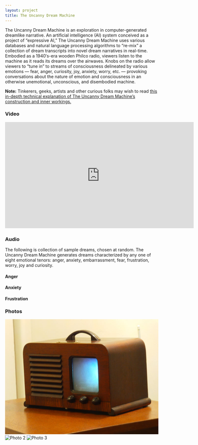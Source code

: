 ```yaml
---
layout: project
title: The Uncanny Dream Machine
---
```


<script type="text/javascript" src="/scripts/audio-player.js"></script>
<script type="text/javascript">
  AudioPlayer.setup("/swfs/audio_player.swf", {width:620});
</script>

The Uncanny Dream Machine is an exploration in computer-generated dreamlike narrative. An artificial intelligence (AI) system conceived as a project of “expressive AI,” The Uncanny Dream Machine uses various databases and natural language processing algorithms to “re-mix” a collection of dream transcripts into novel dream narratives in real-time. Embodied as a 1940′s-era wooden Philco radio, viewers listen to the machine as it reads its dreams over the airwaves. Knobs on the radio allow viewers to “tune in” to streams of consciousness delineated by various emotions — fear, anger, curiosity, joy, anxiety, worry, etc. — provoking conversations about the nature of emotion and consciousness in an otherwise unemotional, unconscious, and disembodied machine.

**Note:** Tinkerers, geeks, artists and other curious folks may wish to read [this in-depth technical explanation of The Uncanny Dream Machine’s construction and inner workings.](/projects/uncanny-dream-machine-technical)

### Video

<div class="video"><object width="620" height="349"><param name="allowfullscreen" value="true" /><param name="allowscriptaccess" value="always" /><param name="movie" value="http://vimeo.com/moogaloop.swf?clip_id=12502610&amp;server=vimeo.com&amp;show_title=0&amp;show_byline=0&amp;show_portrait=0&amp;color=00adef&amp;fullscreen=1" /><embed src="http://vimeo.com/moogaloop.swf?clip_id=12502610&amp;server=vimeo.com&amp;show_title=0&amp;show_byline=0&amp;show_portrait=0&amp;color=00adef&amp;fullscreen=1" type="application/x-shockwave-flash" allowfullscreen="true" allowscriptaccess="always" width="620" height="349"></embed></object></div>

### Audio

The following is collection of sample dreams, chosen at random. The Uncanny Dream Machine generates dreams characterized by any one of eight emotional tenors: anger, anxiety, embarrassment, fear, frustration, worry, joy and curiosity.

#### Anger

<div id="audio1"></div>
<script type="text/javascript">
  AudioPlayer.embed("audio1", {soundFile:"/audio/anger.mp3"});
</script>

#### Anxiety

<div id="audio2"></div>
<script type="text/javascript">
  AudioPlayer.embed("audio2", {soundFile:"/audio/anxiety.mp3"});
</script>

#### Frustration

<div id="audio3"></div>
<script type="text/javascript">
  AudioPlayer.embed("audio3", {soundFile:"/audio/frustration.mp3"});
</script>

### Photos

<img src="/images/uncanny_dream_photo1.jpg" alt="Photo 1" class="framed" />
<img src="/images/uncanny_dream_photo2.jpg" alt="Photo 2" class="framed" />
<img src="/images/uncanny_dream_photo3.jpg" alt="Photo 3" class="framed" />

